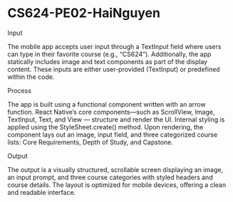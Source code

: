 # CS624-PE02-HaiNguyen
Input

The mobile app accepts user input through a TextInput field where users can type in their favorite course (e.g., “CS624”). Additionally, the app statically includes image and text components as part of the display content. These inputs are either user-provided (TextInput) or predefined within the code.

Process

The app is built using a functional component written with an arrow function. React Native’s core components—such as ScrollView, Image, TextInput, Text, and View — structure and render the UI. Internal styling is applied using the StyleSheet.create() method. Upon rendering, the component lays out an image, input field, and three categorized course lists: Core Requirements, Depth of Study, and Capstone.

Output

The output is a visually structured, scrollable screen displaying an image, an input prompt, and three course categories with styled headers and course details. The layout is optimized for mobile devices, offering a clean and readable interface.
